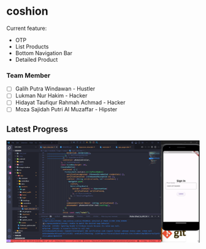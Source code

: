 # coshion

Current feature:
- OTP
- List Products
- Bottom Navigation Bar
- Detailed Product

### Team Member
- [ ] Galih Putra Windawan             - Hustler
- [ ] Lukman Nur Hakim                 - Hacker
- [ ] Hidayat Taufiqur Rahmah Achmad   - Hacker
- [ ] Moza Sajidah Putri Al Muzaffar   - Hipster

## Latest Progress
![alt text](https://github.com/LukmanNH/coshion/blob/FE-Coshion/image-readme/pengerjaan%20terakhir%20-%20hackfest%20-%20submission%20stage%202.png?raw=true)
